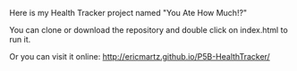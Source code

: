Here is my Health Tracker project named "You Ate How Much!?"

You can clone or download the repository and double click on index.html to run it.

Or you can visit it online: http://ericmartz.github.io/P5B-HealthTracker/